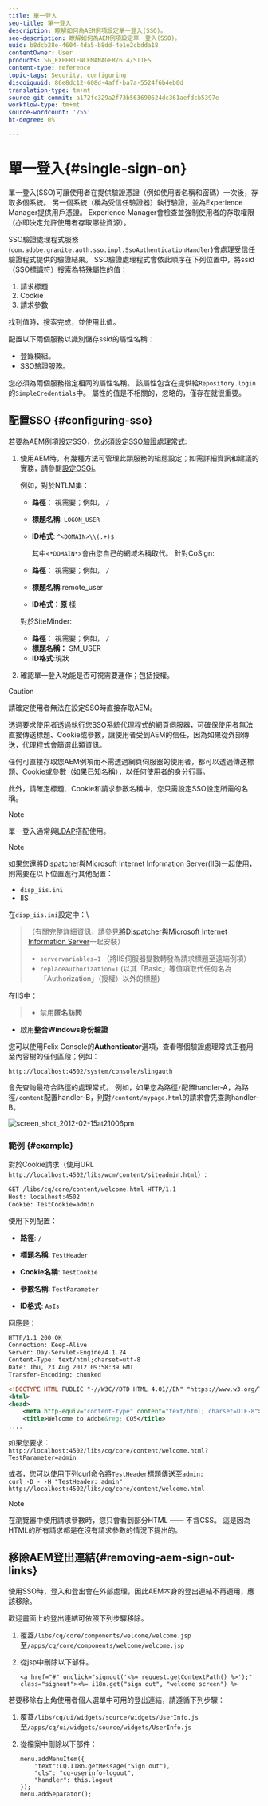 ```yaml
---
title: 單一登入
seo-title: 單一登入
description: 瞭解如何為AEM例項設定單一登入(SSO)。
seo-description: 瞭解如何為AEM例項設定單一登入(SSO)。
uuid: b8dcb28e-4604-4da5-b8dd-4e1e2cbdda18
contentOwner: User
products: SG_EXPERIENCEMANAGER/6.4/SITES
content-type: reference
topic-tags: Security, configuring
discoiquuid: 86e8dc12-608d-4aff-ba7a-5524f6b4eb0d
translation-type: tm+mt
source-git-commit: a172fc329a2f73b563690624dc361aefdcb5397e
workflow-type: tm+mt
source-wordcount: '755'
ht-degree: 0%

---
```



# 單一登入{#single-sign-on}

單一登入(SSO)可讓使用者在提供驗證憑證（例如使用者名稱和密碼）一次後，存取多個系統。 另一個系統（稱為受信任驗證器）執行驗證，並為Experience Manager提供用戶憑證。 Experience Manager會檢查並強制使用者的存取權限（亦即決定允許使用者存取哪些資源）。

SSO驗證處理程式服務(`com.adobe.granite.auth.sso.impl.SsoAuthenticationHandler`)會處理受信任驗證程式提供的驗證結果。 SSO驗證處理程式會依此順序在下列位置中，將ssid（SSO標識符）搜索為特殊屬性的值：

1. 請求標題
1. Cookie
1. 請求參數

找到值時，搜索完成，並使用此值。

配置以下兩個服務以識別儲存ssid的屬性名稱：

* 登錄模組。
* SSO驗證服務。

您必須為兩個服務指定相同的屬性名稱。 該屬性包含在提供給`Repository.login`的`SimpleCredentials`中。 屬性的值是不相關的，忽略的，僅存在就很重要。

## 配置SSO {#configuring-sso}

若要為AEM例項設定SSO，您必須設定[SSO驗證處理常式](/help/sites-deploying/osgi-configuration-settings.md#adobegranitessoauthenticationhandler):

1. 使用AEM時，有幾種方法可管理此類服務的組態設定；如需詳細資訊和建議的實務，請參閱[設定OSGi](/help/sites-deploying/configuring-osgi.md)。

   例如，對於NTLM集：

   * **路徑：** 視需要；例如，  `/`
   * **標題名稱**:  `LOGON_USER`
   * **ID格式**:  `^<DOMAIN>\\(.+)$`

      其中`<*DOMAIN*>`會由您自己的網域名稱取代。
   針對CoSign:

   * **路徑：** 視需要；例如，  `/`
   * **標題名稱**:remote_user
   * **ID格式：原** 樣

   對於SiteMinder:

   * **路徑：** 視需要；例如，  `/`
   * **標題名稱：** SM_USER
   * **ID格式**:現狀



1. 確認單一登入功能是否可視需要運作；包括授權。

>[!CAUTION]
>
>請確定使用者無法在設定SSO時直接存取AEM。
>
>透過要求使用者透過執行您SSO系統代理程式的網頁伺服器，可確保使用者無法直接傳送標題、Cookie或參數，讓使用者受到AEM的信任，因為如果從外部傳送，代理程式會篩選此類資訊。
>
>任何可直接存取您AEM例項而不需透過網頁伺服器的使用者，都可以透過傳送標題、Cookie或參數（如果已知名稱），以任何使用者的身分行事。
>
>此外，請確定標題、Cookie和請求參數名稱中，您只需設定SSO設定所需的名稱。


>[!NOTE]
>
>單一登入通常與[LDAP](/help/sites-administering/ldap-config.md)搭配使用。

>[!NOTE]
>
>如果您還將[Dispatcher](https://helpx.adobe.com/experience-manager/dispatcher/using/dispatcher.html)與Microsoft Internet Information Server(IIS)一起使用，則需要在以下位置進行其他配置：
>
>* `disp_iis.ini`
>* IIS

>
>
在`disp_iis.ini`設定中：\
>（有關完整詳細資訊，請參見[將Dispatcher與Microsoft Internet Information Server](https://helpx.adobe.com/experience-manager/dispatcher/using/dispatcher-install.html#microsoft-internet-information-server)一起安裝）
>
>* `servervariables=1` （將IIS伺服器變數轉發為請求標題至遠端例項）
>* `replaceauthorization=1` (以其「Basic」等值項取代任何名為「Authorization」（授權）以外的標題)

>
>
在IIS中：
>
>* 禁用&#x200B;**匿名訪問**
   >
   >
* 啟用&#x200B;**整合Windows身份驗證**

>



您可以使用Felix Console的&#x200B;**Authenticator**&#x200B;選項，查看哪個驗證處理常式正套用至內容樹的任何區段；例如：

`http://localhost:4502/system/console/slingauth`

會先查詢最符合路徑的處理常式。 例如，如果您為路徑`/`配置handler-A，為路徑`/content`配置handler-B，則對`/content/mypage.html`的請求會先查詢handler-B。

![screen_shot_2012-02-15at21006pm](assets/screen_shot_2012-02-15at21006pm.png)

### 範例 {#example}

對於Cookie請求（使用URL `http://localhost:4502/libs/wcm/content/siteadmin.html`）:

```xml
GET /libs/cq/core/content/welcome.html HTTP/1.1
Host: localhost:4502
Cookie: TestCookie=admin
```

使用下列配置：

* **路徑**:  `/`

* **標題名稱**:  `TestHeader`

* **Cookie名稱**:  `TestCookie`

* **參數名稱**:  `TestParameter`

* **ID格式**:  `AsIs`

回應是：

```xml
HTTP/1.1 200 OK
Connection: Keep-Alive
Server: Day-Servlet-Engine/4.1.24 
Content-Type: text/html;charset=utf-8
Date: Thu, 23 Aug 2012 09:58:39 GMT
Transfer-Encoding: chunked

<!DOCTYPE HTML PUBLIC "-//W3C//DTD HTML 4.01//EN" "https://www.w3.org/TR/html4/strict.dtd">
<html>
<head>
    <meta http-equiv="content-type" content="text/html; charset=UTF-8">
    <title>Welcome to Adobe&reg; CQ5</title>
....
```

如果您要求：\
`http://localhost:4502/libs/cq/core/content/welcome.html?TestParameter=admin`

或者，您可以使用下列curl命令將`TestHeader`標題傳送至`admin:`\
`curl -D - -H "TestHeader: admin" http://localhost:4502/libs/cq/core/content/welcome.html`

>[!NOTE]
>
>在瀏覽器中使用請求參數時，您只會看到部分HTML —— 不含CSS。 這是因為HTML的所有請求都是在沒有請求參數的情況下提出的。

## 移除AEM登出連結{#removing-aem-sign-out-links}

使用SSO時，登入和登出會在外部處理，因此AEM本身的登出連結不再適用，應該移除。

歡迎畫面上的登出連結可依照下列步驟移除。

1. 覆蓋`/libs/cq/core/components/welcome/welcome.jsp`至`/apps/cq/core/components/welcome/welcome.jsp`
1. 從jsp中刪除以下部件。

   `<a href="#" onclick="signout('<%= request.getContextPath() %>');" class="signout"><%= i18n.get("sign out", "welcome screen") %>`

若要移除右上角使用者個人選單中可用的登出連結，請遵循下列步驟：

1. 覆蓋`/libs/cq/ui/widgets/source/widgets/UserInfo.js`至`/apps/cq/ui/widgets/source/widgets/UserInfo.js`

1. 從檔案中刪除以下部件：

   ```
   menu.addMenuItem({
       "text":CQ.I18n.getMessage("Sign out"),
       "cls": "cq-userinfo-logout",
       "handler": this.logout
   });
   menu.addSeparator();
   ```


